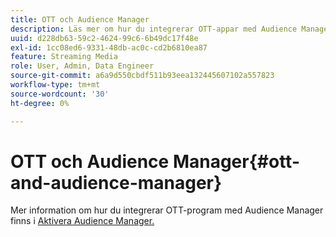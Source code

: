 ```yaml
---
title: OTT och Audience Manager
description: Läs mer om hur du integrerar OTT-appar med Audience Manager.
uuid: d228db63-59c2-4624-99c6-6b49dc17f48e
exl-id: 1cc08ed6-9331-48db-ac0c-cd2b6810ea87
feature: Streaming Media
role: User, Admin, Data Engineer
source-git-commit: a6a9d550cbdf511b93eea132445607102a557823
workflow-type: tm+mt
source-wordcount: '30'
ht-degree: 0%

---
```


# OTT och Audience Manager{#ott-and-audience-manager}

Mer information om hur du integrerar OTT-program med Audience Manager finns i [Aktivera Audience Manager.](/help/legacy/intro-to-ava/am-enablement.md)
